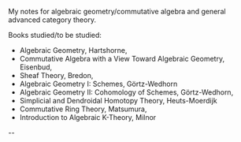 My notes for algebraic geometry/commutative algebra and general advanced category theory. 

Books studied/to be studied:
- Algebraic Geometry, Hartshorne,
- Commutative Algebra with a View Toward Algebraic Geometry, Eisenbud,
- Sheaf Theory, Bredon,
- Algebraic Geometry I: Schemes, Görtz-Wedhorn
- Algebraic Geometry II: Cohomology of Schemes, Görtz-Wedhorn,
- Simplicial and Dendroidal Homotopy Theory, Heuts-Moerdijk
- Commutative Ring Theory, Matsumura,
- Introduction to Algebraic K-Theory, Milnor

--